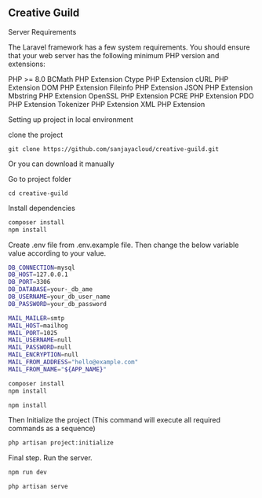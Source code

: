 

## Creative Guild  

Server Requirements

The Laravel framework has a few system requirements. You should ensure that your web server has the following minimum PHP version and extensions:

PHP >= 8.0
BCMath PHP Extension
Ctype PHP Extension
cURL PHP Extension
DOM PHP Extension
Fileinfo PHP Extension
JSON PHP Extension
Mbstring PHP Extension
OpenSSL PHP Extension
PCRE PHP Extension
PDO PHP Extension
Tokenizer PHP Extension
XML PHP Extension


Setting up project in local environment 

clone the project 

``git clone https://github.com/sanjayacloud/creative-guild.git``

Or you can download it manually

Go to project folder

``cd creative-guild``

Install dependencies

```bash
composer install
npm install
```


Create .env file from .env.example file. Then change the below variable value according to your value.

```bash
DB_CONNECTION=mysql
DB_HOST=127.0.0.1
DB_PORT=3306
DB_DATABASE=your-_db_ame
DB_USERNAME=your_db_user_name
DB_PASSWORD=your_db_password
```

```bash
MAIL_MAILER=smtp
MAIL_HOST=mailhog
MAIL_PORT=1025
MAIL_USERNAME=null
MAIL_PASSWORD=null
MAIL_ENCRYPTION=null
MAIL_FROM_ADDRESS="hello@example.com"
MAIL_FROM_NAME="${APP_NAME}"
```

```bash
composer install
npm install
```

```bash
npm install
```

Then Initialize the project (This command will execute all required commands as a sequence)

```bash
php artisan project:initialize
```

Final step. Run the server.
```bash
npm run dev
```
```bash
php artisan serve
```

